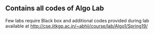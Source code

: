 ## Contains all codes of Algo Lab 
Few labs require Black box and additional codes provided during lab available at http://cse.iitkgp.ac.in/~abhij/course/lab/Algo1/Spring19/
